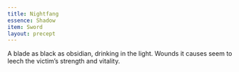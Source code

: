 ```yaml
---
title: Nightfang
essence: Shadow
item: Sword
layout: precept
---
```


A blade as black as obsidian, drinking in the light. Wounds it causes seem to leech the victim’s strength and vitality.
